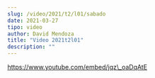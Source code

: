 ```yaml
---
slug: /video/2021/t2/l01/sabado
date: 2021-03-27
tipo: video
author: David Mendoza
title: "Video 2021t2l01"
description: ""
---
```


https://www.youtube.com/embed/jqz\_oaDqAtE
